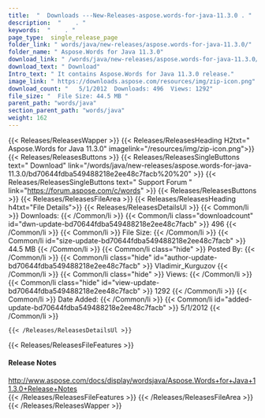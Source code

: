 ```yaml
---
title:  "  Downloads ---New-Releases-aspose.words-for-java-11.3.0 . " 
description:  "    . " 
keywords:  "    . " 
page_type:  single_release_page
folder_link: " words/java/new-releases/aspose.words-for-java-11.3.0/"
folder_name: " Aspose.Words for Java 11.3.0"
download_link: " /words/java/new-releases/aspose.words-for-java-11.3.0/bd70644fdba549488218e2ee48c7facb"
download_text: " Download"
Intro_text: " It contains Aspose.Words for Java 11.3.0 release."
image_link: " https://downloads.aspose.com/resources/img/zip-icon.png"
download_count: "   5/1/2012  Downloads: 496  Views: 1292"
file_size: "  File Size: 44.5 MB "
parent_path: "words/java"
section_parent_path: "words/java"
weight: 162 
---
```


{{< Releases/ReleasesWapper >}}
  {{< Releases/ReleasesHeading H2txt=" Aspose.Words for Java 11.3.0" imagelink="/resources/img/zip-icon.png">}}
  {{< Releases/ReleasesButtons >}}
    {{< Releases/ReleasesSingleButtons text=" Download" link="/words/java/new-releases/aspose.words-for-java-11.3.0/bd70644fdba549488218e2ee48c7facb%20%20" >}}
    {{< Releases/ReleasesSingleButtons text=" Support Forum " link="https://forum.aspose.com/c/words" >}}
  {{< Releases/ReleasesButtons >}}
  {{< Releases/ReleasesFileArea >}}
    {{< Releases/ReleasesHeading h4txt="File Details">}}
    {{< Releases/ReleasesDetailsUl >}}
            {{< Common/li  >}} Downloads: {{< /Common/li >}} 
      {{< Common/li class="downloadcount" id="dwn-update-bd70644fdba549488218e2ee48c7facb" >}} 496 {{< /Common/li >}} 
      {{< Common/li  >}} File Size: {{< /Common/li >}} 
      {{< Common/li id="size-update-bd70644fdba549488218e2ee48c7facb" >}} 44.5 MB {{< /Common/li >}} 
      {{< Common/li  class="hide" >}} Posted By: {{< /Common/li >}} 
      {{< Common/li class="hide" id="author-update-bd70644fdba549488218e2ee48c7facb" >}} Vladimir_Kurguzov {{< /Common/li >}} 
      {{< Common/li class="hide"  >}} Views: {{< /Common/li >}} 
      {{< Common/li class="hide" id="view-update-bd70644fdba549488218e2ee48c7facb" >}} 1292 {{< /Common/li >}} 
      {{< Common/li  >}} Date Added: {{< /Common/li >}} 
      {{< Common/li id="added-update-bd70644fdba549488218e2ee48c7facb" >}} 5/1/2012 {{< /Common/li >}} 

    {{< /Releases/ReleasesDetailsUl >}}

  {{< Releases/ReleasesFileFeatures >}}
      <h4>Release Notes</h4><div><a href="http://www.aspose.com/docs/display/wordsjava/Aspose.Words+for+Java+11.3.0+Release+Notes">http://www.aspose.com/docs/display/wordsjava/Aspose.Words+for+Java+11.3.0+Release+Notes</a></div>
  {{< /Releases/ReleasesFileFeatures >}}
 {{< /Releases/ReleasesFileArea >}}
{{< /Releases/ReleasesWapper >}}


